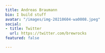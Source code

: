 ```yaml
---
title: Andreas Braumann
bio: I build stuff
avatar: "/images/img-20210604-wa0008.jpeg"
social:
- title: Twitter
  url: https://twitter.com/brewrocks
featured: false

---
```


